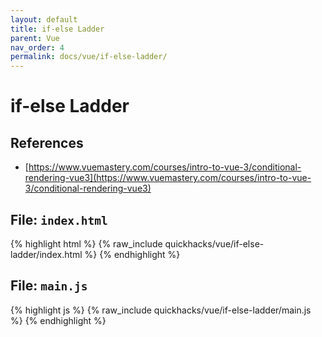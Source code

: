 ```yaml
---
layout: default
title: if-else Ladder
parent: Vue
nav_order: 4
permalink: docs/vue/if-else-ladder/
---
```


# if-else Ladder

## References

- [https://www.vuemastery.com/courses/intro-to-vue-3/conditional-rendering-vue3](https://www.vuemastery.com/courses/intro-to-vue-3/conditional-rendering-vue3)

## File: `index.html`

{% highlight html %}
{% raw_include quickhacks/vue/if-else-ladder/index.html %}
{% endhighlight %}

## File: `main.js`

{% highlight js %}
{% raw_include quickhacks/vue/if-else-ladder/main.js %}
{% endhighlight %}
